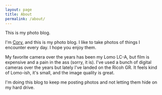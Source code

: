 ```yaml
---
layout: page
title: About
permalink: /about/
---
```


This is my photo blog.

I'm <a href="http://corygrunk.com">Cory</a>, and this is my photo blog. I like to take photos of things I encounter every day. I hope you enjoy them.

My favorite camera over the years has been my Lomo LC-A, but film is expensive and a pain in the ass (sorry, it is). I've used a bunch of digital cameras over the years but lately I've landed on the Ricoh GR. It feels kind of Lomo-ish, it's small, and the image quality is great.

I'm doing this blog to keep me posting photos and not letting them hide on my hard drive.

